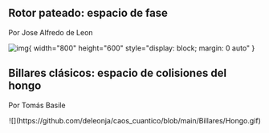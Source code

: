 ## Rotor pateado: espacio de fase
Por Jose Alfredo de Leon

![img](https://github.com/deleonja/caos_cuantico/blob/main/rotor_pateado/rotor_pateado.gif){ width="800" height="600" style="display: block; margin: 0 auto" }

## Billares clásicos: espacio de colisiones del hongo
Por Tomás Basile

<div align="center">![](https://github.com/deleonja/caos_cuantico/blob/main/Billares/Hongo.gif)</div>
